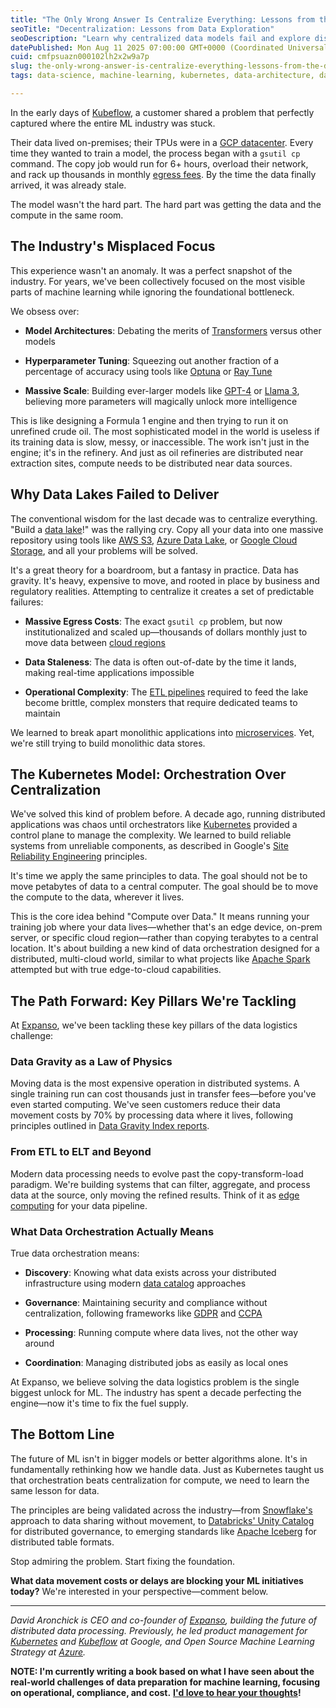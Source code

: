 ```yaml
---
title: "The Only Wrong Answer Is Centralize Everything: Lessons from the Data Frontier"
seoTitle: "Decentralization: Lessons from Data Exploration"
seoDescription: "Learn why centralized data models fail and explore distributed data strategies to enhance machine learning efficiency and reduce costs"
datePublished: Mon Aug 11 2025 07:00:00 GMT+0000 (Coordinated Universal Time)
cuid: cmfpsuazn000102lh2x2w9a7p
slug: the-only-wrong-answer-is-centralize-everything-lessons-from-the-data-frontier
tags: data-science, machine-learning, kubernetes, data-architecture, data-engineering, mlops, kubeflow

---
```


In the early days of [Kubeflow](https://www.kubeflow.org/), a customer shared a problem that perfectly captured where the entire ML industry was stuck.

Their data lived on-premises; their TPUs were in a [GCP datacenter](https://cloud.google.com/tpu). Every time they wanted to train a model, the process began with a `gsutil cp` command. The copy job would run for 6+ hours, overload their network, and rack up thousands in monthly [egress fees](https://cloud.google.com/vpc/network-pricing#egress-pricing). By the time the data finally arrived, it was already stale.

The model wasn't the hard part. The hard part was getting the data and the compute in the same room.

## The Industry's Misplaced Focus

This experience wasn't an anomaly. It was a perfect snapshot of the industry. For years, we've been collectively focused on the most visible parts of machine learning while ignoring the foundational bottleneck.

We obsess over:

* **Model Architectures**: Debating the merits of [Transformers](https://arxiv.org/abs/1706.03762) versus other models
    
* **Hyperparameter Tuning**: Squeezing out another fraction of a percentage of accuracy using tools like [Optuna](https://optuna.org/) or [Ray Tune](https://docs.ray.io/en/latest/tune/index.html)
    
* **Massive Scale**: Building ever-larger models like [GPT-4](https://openai.com/research/gpt-4) or [Llama 3](https://llama.meta.com/), believing more parameters will magically unlock more intelligence
    

This is like designing a Formula 1 engine and then trying to run it on unrefined crude oil. The most sophisticated model in the world is useless if its training data is slow, messy, or inaccessible. The work isn't just in the engine; it's in the refinery. And just as oil refineries are distributed near extraction sites, compute needs to be distributed near data sources.

## Why Data Lakes Failed to Deliver

The conventional wisdom for the last decade was to centralize everything. "Build a [data lake](https://aws.amazon.com/big-data/datalakes-and-analytics/what-is-a-data-lake/)!" was the rallying cry. Copy all your data into one massive repository using tools like [AWS S3](https://aws.amazon.com/s3/), [Azure Data Lake](https://azure.microsoft.com/en-us/solutions/data-lake/), or [Google Cloud Storage](https://cloud.google.com/storage), and all your problems will be solved.

It's a great theory for a boardroom, but a fantasy in practice. Data has gravity. It's heavy, expensive to move, and rooted in place by business and regulatory realities. Attempting to centralize it creates a set of predictable failures:

* **Massive Egress Costs**: The exact `gsutil cp` problem, but now institutionalized and scaled up—thousands of dollars monthly just to move data between [cloud regions](https://cloud.google.com/compute/docs/regions-zones)
    
* **Data Staleness**: The data is often out-of-date by the time it lands, making real-time applications impossible
    
* **Operational Complexity**: The [ETL pipelines](https://www.databricks.com/glossary/etl-pipeline) required to feed the lake become brittle, complex monsters that require dedicated teams to maintain
    

We learned to break apart monolithic applications into [microservices](https://martinfowler.com/articles/microservices.html). Yet, we're still trying to build monolithic data stores.

## The Kubernetes Model: Orchestration Over Centralization

We've solved this kind of problem before. A decade ago, running distributed applications was chaos until orchestrators like [Kubernetes](https://kubernetes.io/) provided a control plane to manage the complexity. We learned to build reliable systems from unreliable components, as described in Google's [Site Reliability Engineering](https://sre.google/sre-book/table-of-contents/) principles.

It's time we apply the same principles to data. The goal should not be to move petabytes of data to a central computer. The goal should be to move the compute to the data, wherever it lives.

This is the core idea behind "Compute over Data." It means running your training job where your data lives—whether that's an edge device, on-prem server, or specific cloud region—rather than copying terabytes to a central location. It's about building a new kind of data orchestration designed for a distributed, multi-cloud world, similar to what projects like [Apache Spark](https://spark.apache.org/) attempted but with true edge-to-cloud capabilities.

## The Path Forward: Key Pillars We're Tackling

At [Expanso](https://expanso.io), we've been tackling these key pillars of the data logistics challenge:

### Data Gravity as a Law of Physics

Moving data is the most expensive operation in distributed systems. A single training run can cost thousands just in transfer fees—before you've even started computing. We've seen customers reduce their data movement costs by 70% by processing data where it lives, following principles outlined in [Data Gravity Index reports](https://www.digitaldatainsights.com/resource/data-gravity-index-dgi/).

### From ETL to ELT and Beyond

Modern data processing needs to evolve past the copy-transform-load paradigm. We're building systems that can filter, aggregate, and process data at the source, only moving the refined results. Think of it as [edge computing](https://www.ibm.com/cloud/what-is-edge-computing) for your data pipeline.

### What Data Orchestration Actually Means

True data orchestration means:

* **Discovery**: Knowing what data exists across your distributed infrastructure using modern [data catalog](https://www.alation.com/blog/what-is-a-data-catalog/) approaches
    
* **Governance**: Maintaining security and compliance without centralization, following frameworks like [GDPR](https://gdpr.eu/) and [CCPA](https://oag.ca.gov/privacy/ccpa)
    
* **Processing**: Running compute where data lives, not the other way around
    
* **Coordination**: Managing distributed jobs as easily as local ones
    

At Expanso, we believe solving the data logistics problem is the single biggest unlock for ML. The industry has spent a decade perfecting the engine—now it's time to fix the fuel supply.

## The Bottom Line

The future of ML isn't in bigger models or better algorithms alone. It's in fundamentally rethinking how we handle data. Just as Kubernetes taught us that orchestration beats centralization for compute, we need to learn the same lesson for data.

The principles are being validated across the industry—from [Snowflake's](https://www.snowflake.com/) approach to data sharing without movement, to [Databricks' Unity Catalog](https://www.databricks.com/product/unity-catalog) for distributed governance, to emerging standards like [Apache Iceberg](https://iceberg.apache.org/) for distributed table formats.

Stop admiring the problem. Start fixing the foundation.

**What data movement costs or delays are blocking your ML initiatives today?** We're interested in your perspective—comment below.

---

*David Aronchick is CEO and co-founder of* [*Expanso*](https://expanso.io)*, building the future of distributed data processing. Previously, he led product management for* [*Kubernetes*](https://kubernetes.io/) *and* [*Kubeflow*](https://www.kubeflow.org/) *at Google, and Open Source Machine Learning Strategy at* [*Azure*](http://azure.microsoft.com)*.*

**NOTE: I'm currently writing a book based on what I have seen about the real-world challenges of data preparation for machine learning, focusing on operational, compliance, and cost.** [**I'd love to hear your thoughts**](https://github.com/aronchick/Project-Zen-and-the-Art-of-Data-Maintenance)**!**